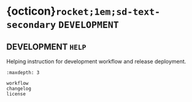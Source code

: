 # {octicon}`rocket;1em;sd-text-secondary` `DEVELOPMENT`

## DEVELOPMENT `HELP`

Helping instruction for development workflow and release deployment.

```{toctree}
:maxdepth: 3

workflow
changelog
license
```
